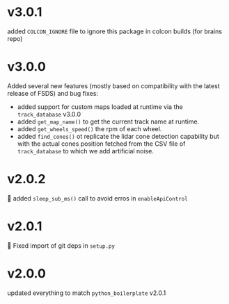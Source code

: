 # v3.0.1

added `COLCON_IGNORE` file to ignore this package in colcon builds (for brains repo)

# v3.0.0
Added several new features (mostly based on compatibility with the latest
release of FSDS) and bug fixes:
- added support for custom maps loaded at runtime via the `track_database` v3.0.0
- added `get_map_name()` to get the current track name at runtime.
- added `get_wheels_speed()` the rpm of each wheel.
- added `find_cones()` ot replicate the lidar cone detection capability but with
  the actual cones position fetched from the CSV file of `track_database` to
  which we add artificial noise.

# v2.0.2

:bug: added `sleep_sub_ms()` call to avoid erros in `enableApiControl`

# v2.0.1

🐛 Fixed import of git deps in `setup.py`

# v2.0.0

updated everything to match `python_boilerplate` v2.0.1
